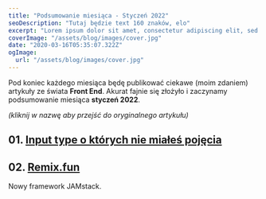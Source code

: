 ```yaml
---
title: "Podsumowanie miesiąca - Styczeń 2022"
seoDescription: "Tutaj będzie text 160 znaków, elo"
excerpt: "Lorem ipsum dolor sit amet, consectetur adipiscing elit, sed do eiusmod tempor incididunt ut labore et dolore magna aliqua. Praesent elementum facilisis leo vel fringilla est ullamcorper eget. At imperdiet dui accumsan sit amet nulla facilities morbi tempus."
coverImage: "/assets/blog/images/cover.jpg"
date: "2020-03-16T05:35:07.322Z"
ogImage:
  url: "/assets/blog/images/cover.jpg"
---
```


Pod koniec każdego miesiąca będę publikować ciekawe (moim zdaniem) artykuły ze świata **Front End**.
Akurat fajnie się złożyło i zaczynamy podsumowanie miesiąca **styczeń 2022**.

_(kliknij w nazwę aby przejść do oryginalnego artykułu)_

## 01. [Input type o których nie miałeś pojęcia](https://google.co.in)

## 02. [Remix.fun](https://google.co.in)

Nowy framework JAMstack.
